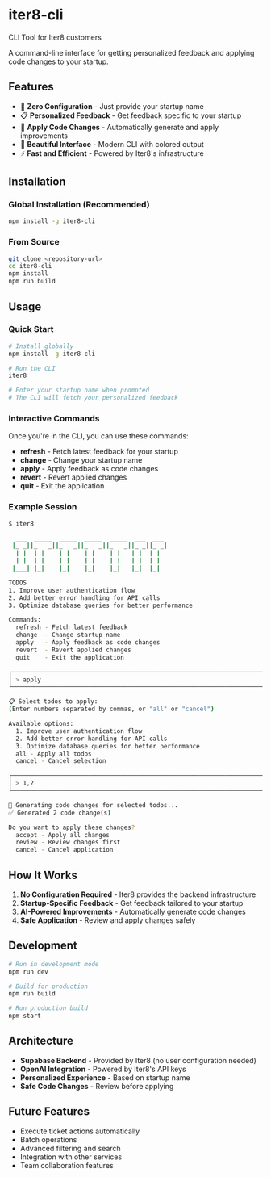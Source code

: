 # iter8-cli
CLI Tool for Iter8 customers

A command-line interface for getting personalized feedback and applying code changes to your startup.

## Features

- 🚀 **Zero Configuration** - Just provide your startup name
- 📋 **Personalized Feedback** - Get feedback specific to your startup
- 🔄 **Apply Code Changes** - Automatically generate and apply improvements
- 🎨 **Beautiful Interface** - Modern CLI with colored output
- ⚡ **Fast and Efficient** - Powered by Iter8's infrastructure

## Installation

### Global Installation (Recommended)
```bash
npm install -g iter8-cli
```

### From Source
```bash
git clone <repository-url>
cd iter8-cli
npm install
npm run build
```

## Usage

### Quick Start
```bash
# Install globally
npm install -g iter8-cli

# Run the CLI
iter8

# Enter your startup name when prompted
# The CLI will fetch your personalized feedback
```

### Interactive Commands

Once you're in the CLI, you can use these commands:

- **refresh** - Fetch latest feedback for your startup
- **change** - Change your startup name
- **apply** - Apply feedback as code changes
- **revert** - Revert applied changes
- **quit** - Exit the application

### Example Session
```bash
$ iter8

  ___  _____  _____  _____  _____  ___  ___ 
 |_ _||_   _||_   _||_   _||_   _||_ _||_ _|
  | |  | |    | |    | |    | |   | |  | |  
  | |  | |    | |    | |    | |   | |  | |  
 |___| |_|    |_|    |_|    |_|   |_|  |_|  

TODOS
1. Improve user authentication flow
2. Add better error handling for API calls
3. Optimize database queries for better performance

Commands:
  refresh - Fetch latest feedback
  change  - Change startup name
  apply   - Apply feedback as code changes
  revert  - Revert applied changes
  quit    - Exit the application

┌─────────────────────────────────────────────────────────────────────────────────────────────────────────┐
│ > apply                                                                                              │
└─────────────────────────────────────────────────────────────────────────────────────────────────────────┘

📋 Select todos to apply:
(Enter numbers separated by commas, or "all" or "cancel")

Available options:
  1. Improve user authentication flow
  2. Add better error handling for API calls
  3. Optimize database queries for better performance
  all - Apply all todos
  cancel - Cancel selection

┌─────────────────────────────────────────────────────────────────────────────────────────────────────────┐
│ > 1,2                                                                                               │
└─────────────────────────────────────────────────────────────────────────────────────────────────────────┘

🚀 Generating code changes for selected todos...
✅ Generated 2 code change(s)

Do you want to apply these changes?
  accept - Apply all changes
  review - Review changes first
  cancel - Cancel application
```

## How It Works

1. **No Configuration Required** - Iter8 provides the backend infrastructure
2. **Startup-Specific Feedback** - Get feedback tailored to your startup
3. **AI-Powered Improvements** - Automatically generate code changes
4. **Safe Application** - Review and apply changes safely

## Development

```bash
# Run in development mode
npm run dev

# Build for production
npm run build

# Run production build
npm start
```

## Architecture

- **Supabase Backend** - Provided by Iter8 (no user configuration needed)
- **OpenAI Integration** - Powered by Iter8's API keys
- **Personalized Experience** - Based on startup name
- **Safe Code Changes** - Review before applying

## Future Features

- Execute ticket actions automatically
- Batch operations
- Advanced filtering and search
- Integration with other services
- Team collaboration features
